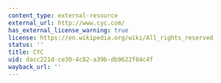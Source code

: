 ```yaml
---
content_type: external-resource
external_url: http://www.cyc.com/
has_external_license_warning: true
license: https://en.wikipedia.org/wiki/All_rights_reserved
status: ''
title: CYC
uid: dacc221d-ce30-4c82-a39b-db9622f84c4f
wayback_url: ''
---
```


